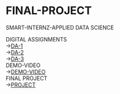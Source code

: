 # FINAL-PROJECT
SMART-INTERNZ-APPLIED DATA SCIENCE



DIGITAL ASSIGNMENTS<br>
->[DA-1](https://github.com/Preethan17/DA-1)<br>
->[DA-2](https://github.com/Preethan17/DA-2)<br>
->[DA-3](https://github.com/Preethan17/DA-3)<br>
DEMO-VIDEO<br>
->[DEMO-VIDEO](https://drive.google.com/file/d/1JSKcqUNCJT6A7uIXNDVUIQzLw8DEANz7/view?usp=drivesdk)<br>
FINAL PROJECT<br>
->[PROJECT](https://github.com/Preethan17/Flight-Price-Prediction)
